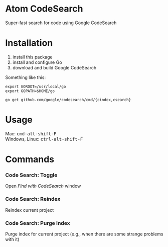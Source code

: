 # Atom CodeSearch

Super-fast search for code using Google CodeSearch

# Installation

1. install this package
2. install and configure Go
3. download and build Google CodeSearch

Something like this:

```
export GOROOT=/usr/local/go
export GOPATH=$HOME/go

go get github.com/google/codesearch/cmd/{cindex,csearch}
```

# Usage

Mac: <kbd>cmd-alt-shift-F</kbd>  
Windows, Linux: <kbd>ctrl-alt-shift-F</kbd>

# Commands

### Code Search: Toggle

Open *Find with CodeSearch* window

### Code Search: Reindex

Reindex current project

### Code Search: Purge Index

Purge index for current project (e.g., when there are some strange problems with it)

